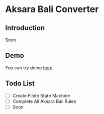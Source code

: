 # Aksara Bali Converter 
## Introduction
Soon

## Demo
You can try demo [here](https://share424.github.io/Aksara-Bali-Converter/)

## Todo List
- [ ] Create Finite State Machine
- [ ] Complete All Aksara Bali Rules
- [ ] Soon